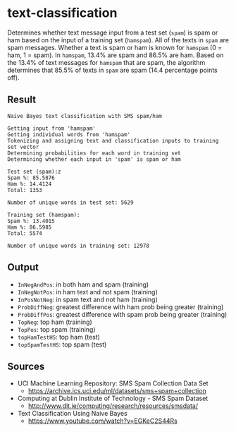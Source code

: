 # text-classification
Determines whether text message input from a test set (`spam`) is spam or ham based on the input of a training set (`hamspam`). All of the texts in `spam` are spam messages. Whether a text is spam or ham is known for `hamspam` (0 = ham, 1 = spam). In `hamspam`, 13.4% are spam and 86.5% are ham. Based on the 13.4% of text messages for `hamspam` that are spam, the algorithm determines that 85.5% of texts in `spam` are spam (14.4 percentage points off).
## Result
```
Naive Bayes text classification with SMS spam/ham

Getting input from 'hamspam'
Getting individual words from 'hamspam'
Tokenizing and assigning text and classification inputs to training set vector
Determining probabilities for each word in training set
Determining whether each input in 'spam' is spam or ham

Test set (spam):z
Spam %: 85.5876
Ham %: 14.4124
Total: 1353

Number of unique words in test set: 5629

Training set (hamspam):
Spam %: 13.4015
Ham %: 86.5985
Total: 5574

Number of unique words in training set: 12978
```
## Output
* `InNegAndPos`: in both ham and spam (training)
* `InNegNotPos`: in ham text and not spam (training)
* `InPosNotNeg`: in spam text and not ham (training)
* `ProbDiffNeg`: greatest difference with ham prob being greater (training)
* `ProbDiffPos`: greatest difference with spam prob being greater (training)
* `TopNeg`: top ham (training)
* `TopPos`: top spam (training)
* `topHamTestHS`: top ham (test)
* `topSpamTestHS`: top spam (test)
## Sources
* UCI Machine Learning Repository: SMS Spam Collection Data Set
  * https://archive.ics.uci.edu/ml/datasets/sms+spam+collection
* Computing at Dublin Institute of Technology - SMS Spam Dataset
  * http://www.dit.ie/computing/research/resources/smsdata/
* Text Classification Using Naive Bayes
  * https://www.youtube.com/watch?v=EGKeC2S44Rs
